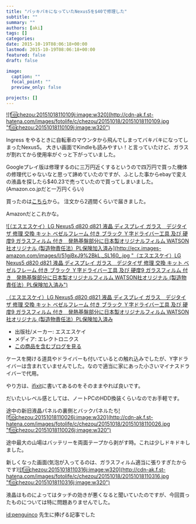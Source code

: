 ```yaml
---
title: "バッキバキになっていたNexus5を$40で修理した"
subtitle: ""
summary: ""
authors: [aki]
tags: []
categories: 
date: 2015-10-19T08:06:18+00:00
lastmod: 2015-10-19T08:06:18+00:00
featured: false
draft: false

image:
  caption: ""
  focal_point: ""
  preview_only: false

projects: []
---
```

[![f:id:chezou:20151018110109j:image:w320](http://cdn-ak.f.st-hatena.com/images/fotolife/c/chezou/20151018/20151018110109.jpg &quot;f:id:chezou:20151018110109j:image:w320&quot;)](http://f.hatena.ne.jp/chezou/20151018110109)

Ingress をやるときに自転車のマウンタから飛んでしまってバキバキになってしまったNexus5。 大きい画面でKindleも読みやすい！と言っていたけど、ガラスが割れてから使用率がぐっと下がっていました。

Googleプレイ版は修理するのに三万円近くするというので四万円で買った機体の修理代じゃないなと思って諦めていたのですが、ふとした事からebayで変えの液晶を探したら$40.23で売っていたので買ってしまいました。(Amazon.co.jpだと一万円くらい)

買ったのは[こちら](http://www.ebay.com/itm/191128875894)から。 注文から2週間くらいで届きました。

Amazonだとこれかな。

[![（エスエスケイ）LG Nexus5 d820 d821 液晶 ディスプレイ ガラス　デジタイザ 修理 交換 キット ベゼルフレーム 付き ブラック Ｙ字ドライバー工具 及び 硬度9 ガラスフィルム 付き　発熱基盤部分に日本製オリジナルフィルム WATSON社オリジナル (製造物責任法）PL保険加入済み](http://ecx.images-amazon.com/images/I/51gjBxJ9%2BkL._SL160_.jpg &quot;（エスエスケイ）LG Nexus5 d820 d821 液晶 ディスプレイ ガラス　デジタイザ 修理 交換 キット ベゼルフレーム 付き ブラック Ｙ字ドライバー工具 及び 硬度9 ガラスフィルム 付き　発熱基盤部分に日本製オリジナルフィルム WATSON社オリジナル (製造物責任法）PL保険加入済み&quot;)](http://www.amazon.co.jp/exec/obidos/ASIN/B00V7VB8U2/chezou-22/)

[（エスエスケイ）LG Nexus5 d820 d821 液晶 ディスプレイ ガラス　デジタイザ 修理 交換 キット ベゼルフレーム 付き ブラック Ｙ字ドライバー工具 及び 硬度9 ガラスフィルム 付き　発熱基盤部分に日本製オリジナルフィルム WATSON社オリジナル (製造物責任法）PL保険加入済み](http://www.amazon.co.jp/exec/obidos/ASIN/B00V7VB8U2/chezou-22/)

- 出版社/メーカー: エスエスケイ
- メディア: エレクトロニクス
- [この商品を含むブログを見る](http://d.hatena.ne.jp/asin/B00V7VB8U2/chezou-22)

ケースを開ける道具やドライバーも付いているとの触れ込みでしたが、Y字ドライバーは含まれていませんでした。なので適当に家にあった小さいマイナスドライバーで代用。

やり方は、[ifixit](https://www.ifixit.com/Teardown/Nexus+5+Teardown/19016)に書いてあるのをそのままやれば良いです。

だいたいレベル感としては、ノートPCのHDD換装くらいなのでお手軽です。

途中の新旧液晶パネルの裏側とバックパネルたち[![f:id:chezou:20151018110026j:image:w320](http://cdn-ak.f.st-hatena.com/images/fotolife/c/chezou/20151018/20151018110026.jpg &quot;f:id:chezou:20151018110026j:image:w320&quot;)](http://f.hatena.ne.jp/chezou/20151018110026)

途中最大の山場はバッテリーを両面テープから剥がす時。これは少しドキドキしました。

新しくなった画面(気泡が入ってるのは、ガラスフィルム適当に張りすぎたからです)[![f:id:chezou:20151018110316j:image:w320](http://cdn-ak.f.st-hatena.com/images/fotolife/c/chezou/20151018/20151018110316.jpg &quot;f:id:chezou:20151018110316j:image:w320&quot;)](http://f.hatena.ne.jp/chezou/20151018110316)

液晶はものによってはタッチの効きが悪くなると聞いていたのですが、今回買ったものについては特に問題ありませんでした。

[id:penguinco](http://blog.hatena.ne.jp/penguinco/) 先生に捧げる記事でした


